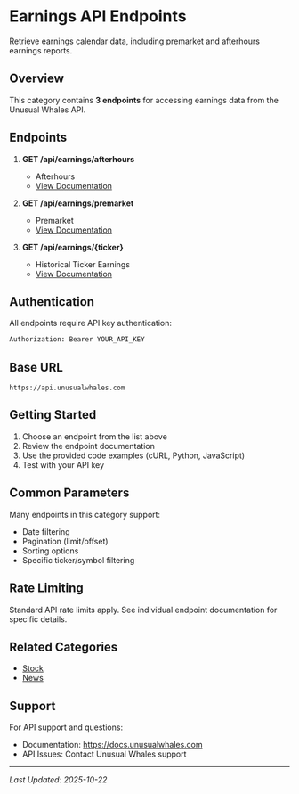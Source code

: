 # Earnings API Endpoints

Retrieve earnings calendar data, including premarket and afterhours earnings reports.

## Overview

This category contains **3 endpoints** for accessing earnings data from the Unusual Whales API.

## Endpoints

1. **GET /api/earnings/afterhours**
   - Afterhours
   - [View Documentation](./earnings-afterhours.md)

2. **GET /api/earnings/premarket**
   - Premarket
   - [View Documentation](./earnings-premarket.md)

3. **GET /api/earnings/{ticker}**
   - Historical Ticker Earnings
   - [View Documentation](./earnings-ticker.md)


## Authentication

All endpoints require API key authentication:

```bash
Authorization: Bearer YOUR_API_KEY
```

## Base URL

```
https://api.unusualwhales.com
```

## Getting Started

1. Choose an endpoint from the list above
2. Review the endpoint documentation
3. Use the provided code examples (cURL, Python, JavaScript)
4. Test with your API key

## Common Parameters

Many endpoints in this category support:
- Date filtering
- Pagination (limit/offset)
- Sorting options
- Specific ticker/symbol filtering

## Rate Limiting

Standard API rate limits apply. See individual endpoint documentation for specific details.

## Related Categories

- [Stock](../stock/README.md)
- [News](../news/README.md)

## Support

For API support and questions:
- Documentation: https://docs.unusualwhales.com
- API Issues: Contact Unusual Whales support

---

*Last Updated: 2025-10-22*
